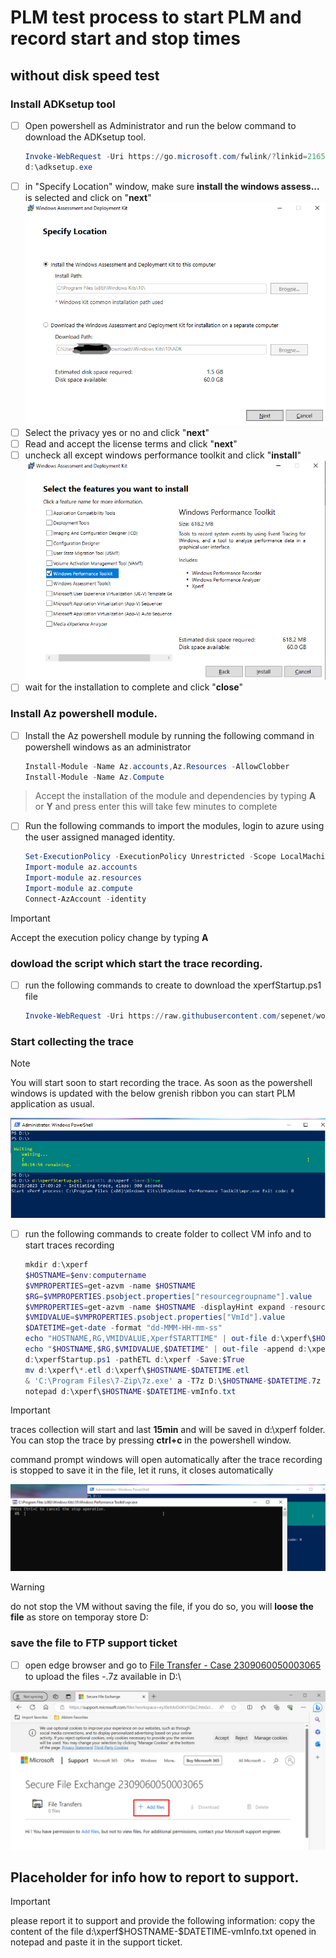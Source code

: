 # PLM test process to start PLM and record start and stop times

## without disk speed test

### Install ADKsetup tool

- [ ] Open powershell as Administrator and run the below command to download the ADKsetup tool.
    ```powershell
    Invoke-WebRequest -Uri https://go.microsoft.com/fwlink/?linkid=2165884 -outFile d:\adksetup.exe
    d:\adksetup.exe
    ```
- [ ] in "Specify Location" window, make sure **install the windows assess...** is selected and click on "**next**"
![location](image-4.png)
- [ ] Select the privacy yes or no and click "**next**"
- [ ] Read and accept the license terms and click "**next**"
- [ ] uncheck all except windows performance toolkit and click "**install**"
![WPT](image-5.png)
- [ ] wait for the installation to complete and click "**close**"

### Install Az powershell module.

- [ ] Install the Az powershell module by running the following command in powershell windows as an administrator 
    ```powershell
    Install-Module -Name Az.accounts,Az.Resources -AllowClobber
    Install-Module -Name Az.Compute
    ```
> Accept the installation of the module and dependencies by typing  **A** or **Y** and press enter
> this will take few minutes to complete
- [ ] Run the following commands to import the modules, login to azure using the user assigned managed identity.
    ```powershell
    Set-ExecutionPolicy -ExecutionPolicy Unrestricted -Scope LocalMachine
    Import-module az.accounts
    Import-module az.resources
    Import-module az.compute
    Connect-AzAccount -identity
    ```
>[!IMPORTANT]
> Accept the execution policy change by typing  **A**

<!-- ### dowload azcopy

- [ ] run the following commands to download and expand azcopy
    ```powershell
    Invoke-WebRequest -Uri https://aka.ms/downloadazcopy-v10-windows -outfile d:\azcopy.zip
    Expand-Archive -path d:\azcopy.zip -destinationpath d:
    mv d:\azcopy_windows_*\azcopy.exe d:\azcopy.exe
    ``` -->

### dowload the script which start the trace recording.

- [ ] run the following commands to create  to download the xperfStartup.ps1 file 
    ```powershell
    Invoke-WebRequest -Uri https://raw.githubusercontent.com/sepenet/workdev-alst-PLM/main/MonitoringTroubleshoot/xperfStartup.ps1 -outFile d:\xperfStartup.ps1
    ```
### Start collecting the trace
>[!NOTE]
> You will start soon to start recording the trace. As soon as the powershell windows is updated with the below grenish ribbon you can start PLM application as usual.

![xperf](image-6.png)

- [ ] run the following commands to create folder to collect VM info and to start traces recording
    ```powershell
    mkdir d:\xperf
    $HOSTNAME=$env:computername
    $VMPROPERTIES=get-azvm -name $HOSTNAME
    $RG=$VMPROPERTIES.psobject.properties["resourcegroupname"].value
    $VMPROPERTIES=get-azvm -name $HOSTNAME -displayHint expand -resourcegroupname $RG
    $VMIDVALUE=$VMPROPERTIES.psobject.properties["VmId"].value
    $DATETIME=get-date -format "dd-MMM-HH-mm-ss"
    echo "HOSTNAME,RG,VMIDVALUE,XperfSTARTTIME" | out-file d:\xperf\$HOSTNAME-$DATETIME-vmInfo.txt
    echo "$HOSTNAME,$RG,$VMIDVALUE,$DATETIME" | out-file -append d:\xperf\$HOSTNAME-$DATETIME-vmInfo.txt
    d:\xperfStartup.ps1 -pathETL d:\xperf -Save:$True
    mv d:\xperf\*.etl d:\xperf\$HOSTNAME-$DATETIME.etl
    & 'C:\Program Files\7-Zip\7z.exe' a -T7z D:\$HOSTNAME-$DATETIME.7z D:\xperf\*
    notepad d:\xperf\$HOSTNAME-$DATETIME-vmInfo.txt
    ```
>[!IMPORTANT]
> traces collection will start and last **15min** and will be saved in d:\xperf folder.
> You can stop the trace by pressing **ctrl+c** in the powershell window.

command prompt windows will open automatically after the trace recording is stopped to save it in the file, let it runs, it closes automatically

![savefile](image-7.png)

>[!WARNING]
> do not stop the VM without saving the file, if you do so, you will **loose the file** as store on temporay store D: 




### save the file to FTP support ticket

- [ ] open edge browser and go to [File Transfer - Case 2309060050003065](https://nam06.safelinks.protection.outlook.com/?url=https%3A%2F%2Fsupport.microsoft.com%2Ffiles%3Fworkspace%3DeyJ0eXAiOiJKV1QiLCJhbGciOiJSUzI1NiJ9.eyJ3c2lkIjoiMDBhOTkxYjItNDU0OS00NTc3LWI2MTgtZWQzY2YyNzliNGRlIiwic3IiOiIyMzA5MDYwMDUwMDAzMDY1IiwiYXBwaWQiOiJlNmVlNDNlYi0wZmJjLTQ1NDYtYmM1Mi00YzE2MWZjZGY0YzQiLCJzdiI6InYxIiwicnMiOiJFeHRlcm5hbCIsInd0aWQiOiIzNzc0YTY2Ni00ZDBjLTQ0NjUtYjQzYS01ZDcyNzBiMmM0ZWQiLCJpc3MiOiJodHRwczovL2FwaS5kdG1uZWJ1bGEubWljcm9zb2Z0LmNvbSIsImF1ZCI6Imh0dHA6Ly9zbWMiLCJleHAiOjE3MDE3ODYyNzQsIm5iZiI6MTY5NDAxMDI3NH0.hrAXmqdGraAxi4-G1bbp7V41PIClh6mO2X7T1CmSZUlhjca4YXj5ThyFJ_2EQmKQuoU7z4s1D-wakrEwdyxyu9hTHIac_X_VUVYpdHU7obldRyMZGNVGESvPwtDSZu1Igq21VO1sXt2QETLRqUzhsi2yrNQ6N5R9KYJm9ykozj28kA8PyXsWi4Q-iMCi0rwXG1Afx5HuqwDCTDGgAObRhThWiaYQStf8Tyc82G3hhdVK7jHZ6k3f37aoraT5NTlO-8ZwZzAxzXKxiMQb3I5stsDSBBqO5yg4bLL4J_Q7no1dxpCG2msSttSNMWokcrOi63S53iqsPy7rFDsvehez-Q%26wid%3D00a991b2-4549-4577-b618-ed3cf279b4de&data=05%7C01%7CSebastien.Penet%40microsoft.com%7C068bfa94398c4d8f130a08dbaee51a64%7C72f988bf86f141af91ab2d7cd011db47%7C1%7C0%7C638296071264344197%7CUnknown%7CTWFpbGZsb3d8eyJWIjoiMC4wLjAwMDAiLCJQIjoiV2luMzIiLCJBTiI6Ik1haWwiLCJXVCI6Mn0%3D%7C3000%7C%7C%7C&sdata=6GSYJmW7VmFKTNAsmvzz7M9dkdDyJ%2BesAvFFYeelfKw%3D&reserved=0) to upload the files <Hostname>-<date time>.7z available in D:\

![addfiles](image.png)

## Placeholder for info how to report to support. 
>[!IMPORTANT]
> please report it to support and provide the following information:
> copy the content of the file d:\xperf\$HOSTNAME-$DATETIME-vmInfo.txt opened in notepad and paste it in the support ticket.

<!-- ```powershell
mv d:\vmInfo.txt d:\xperf
$DATETIME=get-date -format "dd-MMM-HH-mm-ss"
mv d:\xperf\ d:\$HOSTNAME-$DATETIME
d:\azcopy.exe copy d:\$HOSTNAME-$DATETIME 'https://sebuploadfiles.blob.core.windows.net/xperf?sp=acw&st=2023-09-06T16:35:27Z&se=2023-09-07T00:35:27Z&spr=https&sv=2022-11-02&sr=c&sig=YaW6N40zb8JoY0TSfs%2FPr1jUasFI53ZW20FuRDQSkPA%3D' --recursive
``` -->


<!-- ## including diskspd test.
>[!IMPORTANT]
> this is not up to date -- DO NOT USE-- Only kept for reference

```powershell
d: 
mkdir speedTest
Invoke-WebRequest -Uri https://github.com/microsoft/diskspd/releases/download/v2.1/DiskSpd.ZIP -outFile d:\speedTest\DiskSpd.ZIP
Expand-Archive -path d:\speedTest\DiskSpd.ZIP -DestinationPath d:\speedTest\DiskSpd
echo "hostname,start time diskspd test,start time PLM app,stop time APP PLM" > d:\plmStart.txt
hostname >> d:\plmStart.txt
get-date -format "HH:mm:ss" >> d:\plmStart.txt
D:\speedTest\DiskSpd\amd64\diskspd.exe -d300 -W15 -C15 -L -r -w40 -t8 -b64K -Su -c10G C:\CATIA_V6_21X_FD14\perfdisk.io > D:\speedTest\plmVDIb64_01
pause
get-date -format "HH:mm:ss" >> d:\plmStart.txt
&'C:\Program Files\PLM4AUpdater\PLM4AUpdater.exe' "C:\Users\201039351\AppData\Local\PLM4ALauncher\INT\PLM4ALauncher_474ADE038B803AF8BDE177E432CB69D8.plm4a"
pause
get-date -format "HH:mm:ss" >> d:\plmStart.txt
D:\speedTest\DiskSpd\amd64\diskspd.exe -d300 -W15 -C15 -L -r -w40 -t8 -b64K -Su -c10G C:\CATIA_V6_21X_FD14\perfdisk.io > D:\speedTest\plmVDIb64_02
notepad d:\plmStart.txt
notepad D:\speedTest\plmVDIb64_02
notepad D:\speedTest\plmVDIb64_01
``` -->
